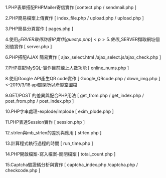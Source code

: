   1.PHP表單搭配PHPMailer寄信實作 [contect.php / sendmail.php ] <p>
  2.PHP簡易檔案上傳實作 [ index_file.php / upload.php / upload.php ]<p>
  3.PHP簡易分頁實作 [ pages.php ]<p>
  4.使用$_SERVER取得訪客IP實作 [ guest_ip.php ]<p>
  5.使用$_SERVER擷取網址個別值實作 [ server.php ]<p>
  6.PHP搭配AJAX 簡易實作 [ ajax_select.html /ajax_select.js/ajax_check.php ]<p>
  7.PHP搭配MySQL-實作目前線上人數功能 [ online_nums.php ]<p>
  8.使用Google API產生QR code實作 [ Google_QRcode.php / down_img.php ]<-2019/3/18 api關閉所以產製空圖檔 <p>
  9.GET/POST 的差異與配合PHP用法 [ get_from.php / get_index.php / post_from.php / post_index.php ]<p>
 10.PHP字串處理-explode/implode [ exim_plode.php ]<p>
 11.PHP表達Session實作 [ session.php ]<p>
 12.strlen與mb_strlen的差別與應用 [ strlen.php ]<p>
 13.計算程式執行過程的時間 [ run_time.php ]<p>
 14.PHP開啟檔案-寫入檔案-關閉檔案 [ total_count.php ]<p>
 15.Captcha驗證碼分析與實作 [ captcha_index.php /captcha.php / checkcode.php ]<p>

